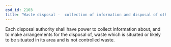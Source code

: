 ```yaml
---
esd_id: 2103
title: "Waste disposal -  collection of information and disposal of other waste "
---
```


Each disposal authority shall have power to collect information about, and to make arrangements for the disposal of, waste which is situated or likely to be situated in its area and is not controlled waste.

